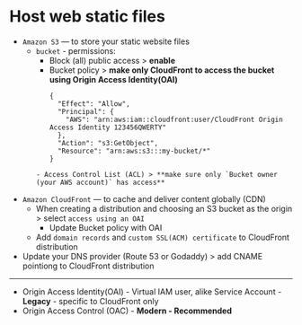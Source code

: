 # Host web static files

- `Amazon S3` — to store your static website files
  - `bucket` - permissions:
    - Block (all) public access > **enable**
    - Bucket policy > **make only CloudFront to access the bucket using Origin Access Identity(OAI)**
      ```
      {
        "Effect": "Allow",
        "Principal": {
          "AWS": "arn:aws:iam::cloudfront:user/CloudFront Origin Access Identity 123456QWERTY"
        },
        "Action": "s3:GetObject",
        "Resource": "arn:aws:s3:::my-bucket/*"
      }
    ```
    - Access Control List (ACL) > **make sure only `Bucket owner (your AWS account)` has access**
- `Amazon CloudFront` — to cache and deliver content globally (CDN)
  - When creating a distribution and choosing an S3 bucket as the origin > select `access using an OAI`
    - Update Bucket policy with OAI
  - Add `domain records` and `custom SSL(ACM) certificate` to CloudFront distribution
- Update your DNS provider (Route 53 or Godaddy) > add CNAME pointiong to CloudFront distribution

---

- Origin Access Identity(OAI) - Virtual IAM user, alike Service Account - **Legacy** - specific to CloudFront only
- Origin Access Control (OAC) - **Modern - Recommended**
